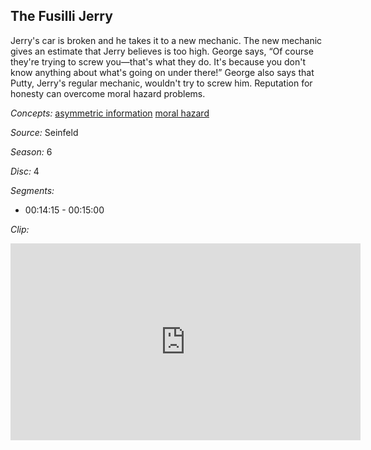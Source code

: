 ## The Fusilli Jerry

Jerry's car is broken and he takes it to a new mechanic.  The new mechanic gives an estimate that Jerry believes is too high.  George says, “Of course they're trying to screw you—that's what they do.  It's because you don't know anything about what's going on under there!” George also says that Putty, Jerry's regular mechanic, wouldn't try to screw him.  Reputation for honesty can overcome moral hazard problems. 

*Concepts:*
[asymmetric information](/concept/asymmetric-information/)
[moral hazard](/concept/moral-hazard/)

*Source:* Seinfeld

*Season:* 6

*Disc:* 4

*Segments:*

 * 00:14:15 - 00:15:00

*Clip:*

<iframe width="560" height="315" src="https://criticalcommons.org/embed?m=I4GRNwsxC" frameborder="0" allowfullscreen></iframe>
